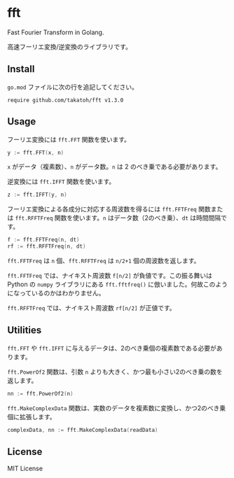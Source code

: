 # fft

Fast Fourier Transform in Golang.

高速フーリエ変換/逆変換のライブラリです。

## Install

`go.mod` ファイルに次の行を追記してください。

```
require github.com/takatoh/fft v1.3.0
```

## Usage

フーリエ変換には `fft.FFT` 関数を使います。

```go
y := fft.FFT(x, n)
```

`x` がデータ（複素数）、`n` がデータ数。`n` は 2 のべき乗である必要があります。

逆変換には `fft.IFFT` 関数を使います。

```go
z := fft.IFFT(y, n)
```

フーリエ変換による各成分に対応する周波数を得るには `fft.FFTFreq` 関数または `fft.RFFTFreq` 関数を使います。`n` はデータ数（2のべき乗）、`dt` は時間間隔です。

```go
f := fft.FFTFreq(n, dt)
rf := fft.RFFTFreq(n, dt)
```

`fft.FFTFreq` は `n` 個、`fft.RFFTFreq` は `n/2+1` 個の周波数を返します。

`fft.FFTFreq` では、ナイキスト周波数 `f[n/2]` が負値です。この振る舞いは Python の `numpy` ライブラリにある `fft.fftfreq()` に倣いました。何故このようになっているのかはわかりません。

`fft.RFFTFreq` では、ナイキスト周波数 `rf[n/2]` が正値です。

## Utilities

`fft.FFT` や `fft.IFFT` に与えるデータは、2のべき乗個の複素数である必要があります。

`fft.PowerOf2` 関数は、引数 `n` よりも大きく、かつ最も小さい2のべき乗の数を返します。

```go
nn := fft.PowerOf2(n)
```

`fft.MakeComplexData` 関数は、実数のデータを複素数に変換し、かつ2のべき乗個に拡張します。

```go
complexData, nn := fft.MakeComplexData(readData)
```

## License

MIT License
